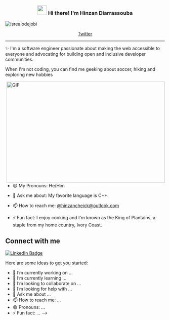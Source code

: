 <!-- Heading -->
<h3 align="center"><img src = "https://raw.githubusercontent.com/MartinHeinz/MartinHeinz/master/wave.gif" width = 30px> Hi there! I'm Hinzan Diarrassouba</h3>

<!-- Profile Views -->

<p align="left"> <img src="https://komarev.com/ghpvc/?username=lauragift21&label=Profile%20views&color=0e75b6&style=flat" alt="isrealodejobi" />
</p>

<p align="center">
  <a href="https://twitter.com/lauragift_">Twitter</a>
</p>

 <!-- About section -->

---
✨ I'm a software engineer passionate about making the web accessible to everyone and advocating for building open and inclusive developer communities. 

When I'm not coding, you can find me geeking about soccer, hiking and exploring new hobbies


<!-- code gif-->
<img align="right" alt="GIF" src="./code.gif" width="500" height="320" />

- 😄 My Pronouns: He/Him   

- 💬 Ask me about: My favorite language is C++.

- 📫 How to reach me: [@hinzancheick@outlook.com](mail_to:hinzancheick@outlook.com)

- ⚡ Fun fact: I enjoy cooking and I'm known as the King of Plantains, a staple from my home country, Ivory Coast.

<!-- About section: END -->


<!-- Conecct section -->

<h2>Connect with me </h3>
    <p>
        <a href="https://linkedin.com/in/egwuenugift"><img src="https://img.shields.io/badge/-Gift%20Egwuenu%20-blue?style=plastic&amp;labelColor=blue&amp;logo=LinkedIn&amp;link=https://www.linkedin.com/in/hinzan-diarrassouba/" alt="LinkedIn Badge"></a> 
   </p>

 <!-- Conecct section: END -->
 
  

Here are some ideas to get you started:

- 🔭 I’m currently working on ...
- 🌱 I’m currently learning ...
- 👯 I’m looking to collaborate on ...
- 🤔 I’m looking for help with ...
- 💬 Ask me about ...
- 📫 How to reach me: ...
- 😄 Pronouns: ...
- ⚡ Fun fact: ...
-->
